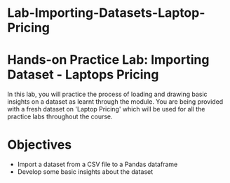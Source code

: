 # Lab-Importing-Datasets-Laptop-Pricing

# **Hands-on Practice Lab: Importing Dataset - Laptops Pricing**

In this lab, you will practice the process of loading and drawing basic insights on a dataset as learnt through the module. You are being provided with a fresh dataset on 'Laptop Pricing' which will be used for all the practice labs throughout the course.

# Objectives

 - Import a dataset from a CSV file to a Pandas dataframe
 - Develop some basic insights about the dataset
